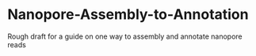 # Nanopore-Assembly-to-Annotation
Rough draft for a guide on one way to assembly and annotate nanopore reads 
